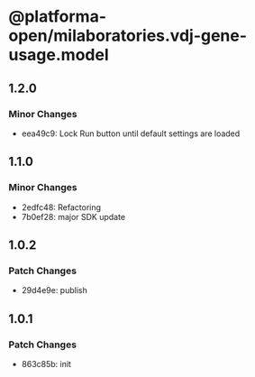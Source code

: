 # @platforma-open/milaboratories.vdj-gene-usage.model

## 1.2.0

### Minor Changes

- eea49c9: Lock Run button until default settings are loaded

## 1.1.0

### Minor Changes

- 2edfc48: Refactoring
- 7b0ef28: major SDK update

## 1.0.2

### Patch Changes

- 29d4e9e: publish

## 1.0.1

### Patch Changes

- 863c85b: init

